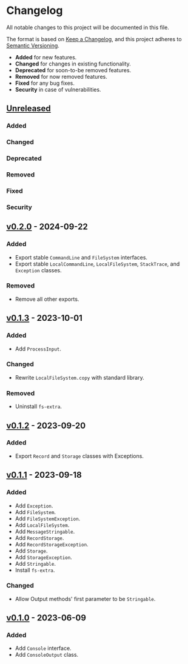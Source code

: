 # Changelog

All notable changes to this project will be documented in this file.

The format is based on [Keep a Changelog](https://keepachangelog.com/en/1.0.0/),
and this project adheres to [Semantic Versioning](https://semver.org/spec/v2.0.0.html).

-   **Added** for new features.
-   **Changed** for changes in existing functionality.
-   **Deprecated** for soon-to-be removed features.
-   **Removed** for now removed features.
-   **Fixed** for any bug fixes.
-   **Security** in case of vulnerabilities.

## [Unreleased](https://github.com/paulshryock/node-abstractions.git/compare/HEAD..v0.2.0)

### Added

### Changed

### Deprecated

### Removed

### Fixed

### Security

## [v0.2.0](https://github.com/paulshryock/node-abstractions.git/releases/tag/v0.2.0) - 2024-09-22

### Added

-   Export stable `CommandLine` and `FileSystem` interfaces.
-   Export stable `LocalCommandLine`, `LocalFileSystem`, `StackTrace`, and `Exception` classes.

### Removed

-   Remove all other exports.

## [v0.1.3](https://github.com/paulshryock/node-abstractions.git/releases/tag/v0.1.3) - 2023-10-01

### Added

-   Add `ProcessInput`.

### Changed

-   Rewrite `LocalFileSystem.copy` with standard library.

### Removed

-   Uninstall `fs-extra`.

## [v0.1.2](https://github.com/paulshryock/node-abstractions.git/releases/tag/v0.1.2) - 2023-09-20

### Added

-   Export `Record` and `Storage` classes with Exceptions.

## [v0.1.1](https://github.com/paulshryock/node-abstractions.git/releases/tag/v0.1.1) - 2023-09-18

### Added

-   Add `Exception`.
-   Add `FileSystem`.
-   Add `FileSystemException`.
-   Add `LocalFileSystem`.
-   Add `MessageStringable`.
-   Add `RecordStorage`.
-   Add `RecordStorageException`.
-   Add `Storage`.
-   Add `StorageException`.
-   Add `Stringable`.
-   Install `fs-extra`.

### Changed

-   Allow Output methods' first parameter to be `Stringable`.

## [v0.1.0](https://github.com/paulshryock/node-abstractions/releases/tag/v0.1.0) - 2023-06-09

### Added

-   Add `Console` interface.
-   Add `ConsoleOutput` class.
